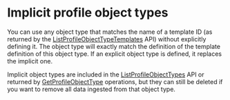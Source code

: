 # Implicit profile object types<a name="implicit-profile-object-types"></a>

You can use any object type that matches the name of a template ID \(as returned by the [ListProfileObjectTypeTemplates](https://docs.aws.amazon.com/customerprofiles/latest/APIReference/API_ListProfileObjectTypeTemplates.html) API\) without explicitly defining it\. The object type will exactly match the definition of the template definition of this object type\. If an explicit object type is defined, it replaces the implicit one\. 

Implicit object types are included in the [ListProfileObjectTypes](https://docs.aws.amazon.com/customerprofiles/latest/APIReference/API_ListProfileObjectTypes.html) API or returned by [GetProfileObjectType](https://docs.aws.amazon.com/customerprofiles/latest/APIReference/API_GetProfileObjectType.html) operations, but they can still be deleted if you want to remove all data ingested from that object type\.